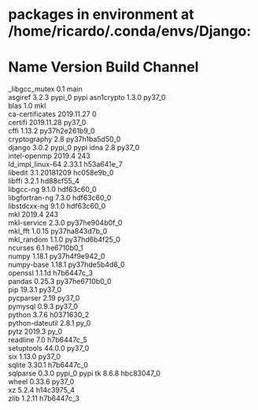# packages in environment at /home/ricardo/.conda/envs/Django:
#
# Name                    Version                   Build  Channel
_libgcc_mutex             0.1                        main  
asgiref                   3.2.3                    pypi_0    pypi
asn1crypto                1.3.0                    py37_0  
blas                      1.0                         mkl  
ca-certificates           2019.11.27                    0  
certifi                   2019.11.28               py37_0  
cffi                      1.13.2           py37h2e261b9_0  
cryptography              2.8              py37h1ba5d50_0  
django                    3.0.2                    pypi_0    pypi
idna                      2.8                      py37_0  
intel-openmp              2019.4                      243  
ld_impl_linux-64          2.33.1               h53a641e_7  
libedit                   3.1.20181209         hc058e9b_0  
libffi                    3.2.1                hd88cf55_4  
libgcc-ng                 9.1.0                hdf63c60_0  
libgfortran-ng            7.3.0                hdf63c60_0  
libstdcxx-ng              9.1.0                hdf63c60_0  
mkl                       2019.4                      243  
mkl-service               2.3.0            py37he904b0f_0  
mkl_fft                   1.0.15           py37ha843d7b_0  
mkl_random                1.1.0            py37hd6b4f25_0  
ncurses                   6.1                  he6710b0_1  
numpy                     1.18.1           py37h4f9e942_0  
numpy-base                1.18.1           py37hde5b4d6_0  
openssl                   1.1.1d               h7b6447c_3  
pandas                    0.25.3           py37he6710b0_0  
pip                       19.3.1                   py37_0  
pycparser                 2.19                     py37_0  
pymysql                   0.9.3                    py37_0  
python                    3.7.6                h0371630_2  
python-dateutil           2.8.1                      py_0  
pytz                      2019.3                     py_0  
readline                  7.0                  h7b6447c_5  
setuptools                44.0.0                   py37_0  
six                       1.13.0                   py37_0  
sqlite                    3.30.1               h7b6447c_0  
sqlparse                  0.3.0                    pypi_0    pypi
tk                        8.6.8                hbc83047_0  
wheel                     0.33.6                   py37_0  
xz                        5.2.4                h14c3975_4  
zlib                      1.2.11               h7b6447c_3  
